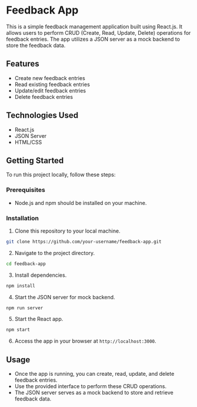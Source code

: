 # Feedback App

This is a simple feedback management application built using React.js. It allows users to perform CRUD (Create, Read, Update, Delete) operations for feedback entries. The app utilizes a JSON server as a mock backend to store the feedback data.

## Features

- Create new feedback entries
- Read existing feedback entries
- Update/edit feedback entries
- Delete feedback entries

## Technologies Used

- React.js
- JSON Server
- HTML/CSS

## Getting Started

To run this project locally, follow these steps:

### Prerequisites

- Node.js and npm should be installed on your machine.

### Installation

1. Clone this repository to your local machine.

```bash
git clone https://github.com/your-username/feedback-app.git
```

2. Navigate to the project directory.

```bash
cd feedback-app
```

3. Install dependencies.

```bash
npm install
```

4. Start the JSON server for mock backend.

```bash
npm run server
```

5. Start the React app.

```bash
npm start
```

6. Access the app in your browser at `http://localhost:3000`.

## Usage

- Once the app is running, you can create, read, update, and delete feedback entries.
- Use the provided interface to perform these CRUD operations.
- The JSON server serves as a mock backend to store and retrieve feedback data.
